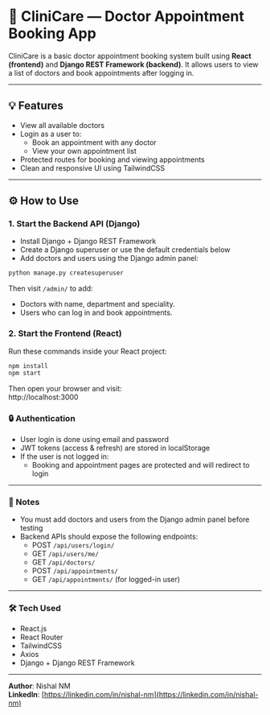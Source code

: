 # 🏥 CliniCare — Doctor Appointment Booking App

CliniCare is a basic doctor appointment booking system built using **React (frontend)** and **Django REST Framework (backend)**. It allows users to view a list of doctors and book appointments after logging in.

---

## 💡 Features

- View all available doctors
- Login as a user to:
  - Book an appointment with any doctor
  - View your own appointment list
- Protected routes for booking and viewing appointments
- Clean and responsive UI using TailwindCSS

---

## ⚙️ How to Use

### 1. Start the Backend API (Django)

- Install Django + Django REST Framework
- Create a Django superuser or use the default credentials below
- Add doctors and users using the Django admin panel:

```bash
python manage.py createsuperuser
```

Then visit `/admin/` to add:

- Doctors with name, department and speciality.
- Users who can log in and book appointments.

### 2. Start the Frontend (React)

Run these commands inside your React project:

```bash
npm install
npm start
```

Then open your browser and visit:  
http://localhost:3000

### 🔒 Authentication

- User login is done using email and password
- JWT tokens (access & refresh) are stored in localStorage
- If the user is not logged in:
  - Booking and appointment pages are protected and will redirect to login

---

### 📝 Notes

- You must add doctors and users from the Django admin panel before testing
- Backend APIs should expose the following endpoints:
  - POST `/api/users/login/`
  - GET `/api/users/me/`
  - GET `/api/doctors/`
  - POST `/api/appointments/`
  - GET `/api/appointments/` (for logged-in user)

---

### 🛠️ Tech Used

- React.js
- React Router
- TailwindCSS
- Axios
- Django + Django REST Framework

---

**Author**: Nishal NM  
**LinkedIn**: [https://linkedin.com/in/nishal-nm](https://linkedin.com/in/nishal-nm)
